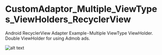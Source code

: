 # CustomAdaptor_Multiple_ViewTypes_ViewHolders_RecyclerView
Android RecyclerView Adapter Example - Multiple ViewType ViewHolder. Double ViewHolder for using Admob ads.


![alt text](https://i.hizliresim.com/JZqTSA.png)

